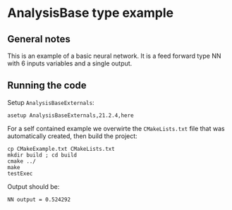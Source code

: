 # AnalysisBase type example

## General notes

This is an example of a basic neural network. It is a feed forward type NN with 6 inputs variables and a single output.

## Running the code
Setup `AnalysisBaseExternals`:

```
asetup AnalysisBaseExternals,21.2.4,here
```
For a self contained example we overwirte the `CMakeLists.txt` file that was automatically created, then build
the project:
```
cp CMakeExample.txt CMakeLists.txt
mkdir build ; cd build
cmake ../
make
testExec
```

Output should be:
```
NN output = 0.524292
```

